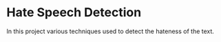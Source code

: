 # Hate Speech Detection
In this project various techniques used to detect the hateness of the text.
